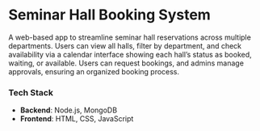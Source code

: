 # Seminar Hall Booking System

A web-based app to streamline seminar hall reservations across multiple departments. Users can view all halls, filter by department, and check availability via a calendar interface showing each hall’s status as booked, waiting, or available. Users can request bookings, and admins manage approvals, ensuring an organized booking process.

### Tech Stack
- **Backend**: Node.js, MongoDB
- **Frontend**: HTML, CSS, JavaScript
